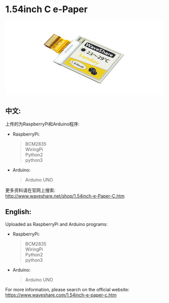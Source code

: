 ﻿# 1.54inch C e-Paper  
![1.54inch-e-Paper-C-intro.JPG](1.54inch-e-Paper-C-intro.JPG)

## 中文:  
上传的为RaspberryPi和Arduino程序:  
* RaspberryPi:  
    > BCM2835  
    > WiringPi  
    > Python2  
    > python3  
* Arduino:  
    > Arduino UNO  
    
更多资料请在官网上搜索:  
http://www.waveshare.net/shop/1.54inch-e-Paper-C.htm

## English:  
Uploaded as RaspberryPi and Arduino programs:  
* RaspberryPi:  
    > BCM2835  
    > WiringPi  
    > Python2  
    > python3  
* Arduino:  
    > Arduino UNO  
    
For more information, please search on the official website:  
https://www.waveshare.com/1.54inch-e-paper-c.htm


